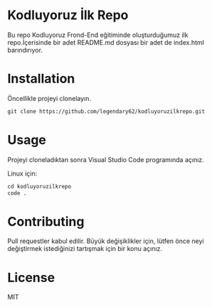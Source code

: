 # Kodluyoruz İlk Repo

Bu repo Kodluyoruz Frond-End eğitiminde oluşturduğumuz ilk repo.İçerisinde bir adet README.md dosyası bir adet de index.html barındırıyor.

# Installation

Öncellikle projeyi clonelayın.

```markdown
git clone https://github.com/legendary62/kodluyoruzilkrepo.git

```

# Usage

Projeyi cloneladıktan sonra Visual Studio Code programında açınız.

Linux için:

```markdown
cd kodluyoruzilkrepo
code .
```
# Contributing
                                                       
Pull requestler kabul edilir. Büyük değişiklikler için, lütfen önce neyi değiştirmek istediğinizi tartışmak için bir konu açınız.


# License

MIT
